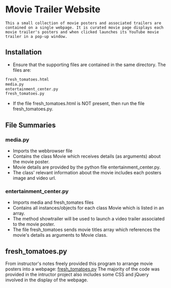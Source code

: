 # Movie Trailer Website

```
This a small collection of movie posters and associated trailers are contained on a single webpage. It is curated movie page displays each movie trailer's posters and when clicked launches its YouTube movie trailer in a pop-up window. 
```

## Installation
* Ensure that the supporting files are contained in the same directory. The files are:
```sh
fresh_tomatoes.html
media.py
entertainment_center.py 
fresh_tomatoes.py
```
* If the file fresh_tomatoes.html is NOT present, then run the file fresh_tomatoes.py.

## File Summaries
### media.py
* Imports the webbrowser file
* Contains the class Movie which receives details (as arguments) about the movie poster.
* Movie details are provided by the python file entertainment_center.py.
* The class' relevant information about the movie includes each posters image and video url.

### entertainment_center.py
* Imports media and fresh_tomates files
* Contains all instances/objects for each class Movie which is listed in an array.
* The method showtrailer will be used to launch a video trailer associated to the movie poster.
* The file fresh_tomatoes sends movie titles array which references the movie's details as arguments to Movie class.

## fresh_tomatoes.py
From instructor's notes freely provided this program to arrange movie posters into a webpage: [fresh_tomatoes.py](https://s3.amazonaws.com/udacity-hosted-downloads/ud036/fresh_tomatoes.py)
The majority of the code was provided in the intructor project also includes some CSS and jQuery involved in the display of the webpage.